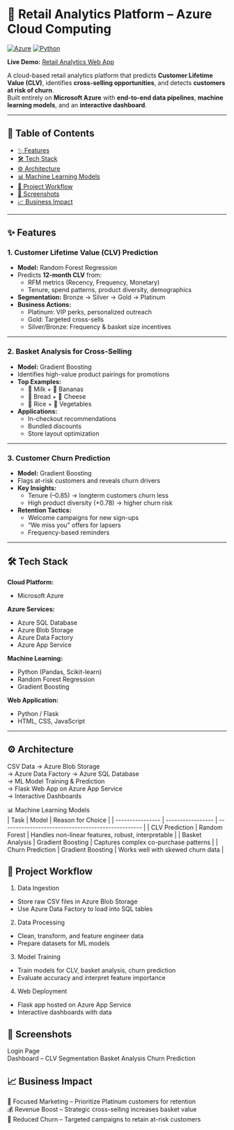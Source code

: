 # 🛒 Retail Analytics Platform – Azure Cloud Computing

[![Azure](https://img.shields.io/badge/Powered%20by-Microsoft%20Azure-0089D6?logo=microsoft-azure)](https://azure.microsoft.com)
[![Python](https://img.shields.io/badge/Python-3.9%2B-3776AB?logo=python)](https://www.python.org/)


**Live Demo:** [Retail Analytics Web App](https://retailapp-hnhjfeetebeee5b4.eastus2-01.azurewebsites.net/)  

A cloud-based retail analytics platform that predicts **Customer Lifetime Value (CLV)**, identifies **cross-selling opportunities**, and detects **customers at risk of churn**.  
Built entirely on **Microsoft Azure** with **end-to-end data pipelines**, **machine learning models**, and an **interactive dashboard**.

---

## 📑 Table of Contents
- [✨ Features](#-features)
- [🛠 Tech Stack](#-tech-stack)
- [⚙️ Architecture](#️-architecture)
- [📊 Machine Learning Models](#-machine-learning-models)
- [📂 Project Workflow](#-project-workflow)
- [📸 Screenshots](#-screenshots)
- [📈 Business Impact](#-business-impact)

---

## ✨ Features

### **1. Customer Lifetime Value (CLV) Prediction**
- **Model:** Random Forest Regression  
- Predicts **12-month CLV** from:
  - RFM metrics (Recency, Frequency, Monetary)
  - Tenure, spend patterns, product diversity, demographics
- **Segmentation:** Bronze → Silver → Gold → Platinum
- **Business Actions:**
  - Platinum: VIP perks, personalized outreach
  - Gold: Targeted cross-sells
  - Silver/Bronze: Frequency & basket size incentives

---

### **2. Basket Analysis for Cross-Selling**
- **Model:** Gradient Boosting  
- Identifies high-value product pairings for promotions  
- **Top Examples:**
  - 🥛 Milk + 🍌 Bananas
  - 🍞 Bread + 🧀 Cheese
  - 🍚 Rice + 🥦 Vegetables  
- **Applications:**
  - In-checkout recommendations
  - Bundled discounts
  - Store layout optimization

---

### **3. Customer Churn Prediction**
- **Model:** Gradient Boosting  
- Flags at-risk customers and reveals churn drivers  
- **Key Insights:**
  - Tenure (–0.85) → longterm customers churn less
  - High product diversity (+0.78) → higher churn risk  
- **Retention Tactics:**
  - Welcome campaigns for new sign-ups
  - “We miss you” offers for lapsers
  - Frequency-based reminders

---

## 🛠 Tech Stack

**Cloud Platform:**
- Microsoft Azure

**Azure Services:**
- Azure SQL Database
- Azure Blob Storage
- Azure Data Factory
- Azure App Service

**Machine Learning:**
- Python (Pandas, Scikit-learn)
- Random Forest Regression
- Gradient Boosting

**Web Application:**
- Python / Flask
- HTML, CSS, JavaScript

---

## ⚙️ Architecture

CSV Data → Azure Blob Storage  
         → Azure Data Factory → Azure SQL Database  
         → ML Model Training & Prediction  
         → Flask Web App on Azure App Service  
         → Interactive Dashboards  
         
📊 Machine Learning Models  
| Task             | Model             | Reason for Choice                                  |
| ---------------- | ----------------- | -------------------------------------------------- |
| CLV Prediction   | Random Forest     | Handles non-linear features, robust, interpretable |
| Basket Analysis  | Gradient Boosting | Captures complex co-purchase patterns              |
| Churn Prediction | Gradient Boosting | Works well with skewed churn data                  |


## 📂 Project Workflow

1. Data Ingestion
- Store raw CSV files in Azure Blob Storage
- Use Azure Data Factory to load into SQL tables

2. Data Processing
- Clean, transform, and feature engineer data
- Prepare datasets for ML models

3. Model Training
- Train models for CLV, basket analysis, churn prediction
- Evaluate accuracy and interpret feature importance

4. Web Deployment
- Flask app hosted on Azure App Service
- Interactive dashboards with data

## 📸 Screenshots

Login Page	
Dashboard – CLV Segmentation
Basket Analysis
Churn Prediction

## 📈 Business Impact
🎯 Focused Marketing – Prioritize Platinum customers for retention  
💰 Revenue Boost – Strategic cross-selling increases basket value  
🔄 Reduced Churn – Targeted campaigns to retain at-risk customers  

